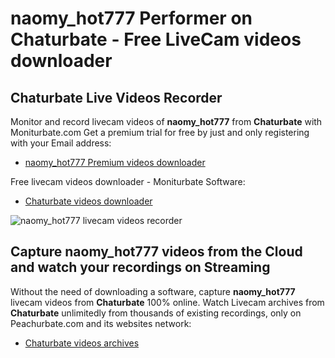 # naomy_hot777 Performer on Chaturbate - Free LiveCam videos downloader

## Chaturbate Live Videos Recorder

Monitor and record livecam videos of **naomy_hot777** from **Chaturbate** with Moniturbate.com
Get a premium trial for free by just and only registering with your Email address:
* [naomy_hot777 Premium videos downloader](https://moniturbate.com/request-demo-licence-key.html)

Free livecam videos downloader - Moniturbate Software:
* [Chaturbate videos downloader](https://moniturbate.com/moniturbate-download-software.html)

![naomy_hot777 livecam videos recorder](https://peachurnet.com/templates/moniturbate-software.png)


## Capture naomy_hot777 videos from the Cloud and watch your recordings on Streaming

Without the need of downloading a software, capture **naomy_hot777** livecam videos from **Chaturbate** 100% online.
Watch Livecam archives from **Chaturbate** unlimitedly from thousands of existing recordings, only on Peachurbate.com and its websites network:
* [Chaturbate videos archives](https://peachurnet.com/)
